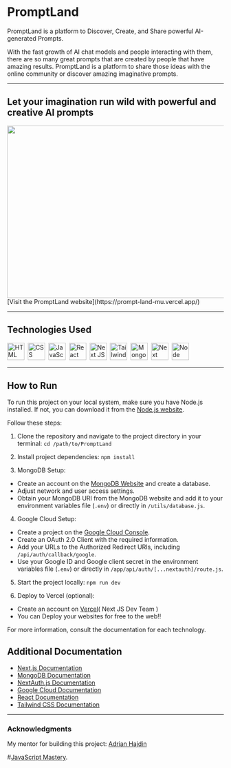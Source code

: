 # PromptLand

PromptLand is a platform to Discover, Create, and Share powerful AI-generated Prompts.

With the fast growth of AI chat models and people interacting with them, there are so many great prompts that are created by people that have amazing results. PromptLand is a platform to share those ideas with the online community or discover amazing imaginative prompts.

---

## Let your imagination run wild with powerful and creative AI prompts

<img src="https://github.com/SadraKian/PromptLand/assets/128605953/dacd5805-4f72-4f23-8497-087414c52214" width="800" height="400" />
<br>
[Visit the PromptLand website](https://prompt-land-mu.vercel.app/)

---

## Technologies Used

 <img src="https://github.com/SadraKian/PromptLand/assets/128605953/6d86fade-454b-4877-89de-4b1dbe15d2a2" title="HTML" alt="HTML"  width="40" height="40" />&nbsp;
    <img src="https://github.com/SadraKian/PromptLand/assets/128605953/ec6a1a00-b0f7-42ce-9b8f-2ceee55bc0b0" title="CSS" alt="CSS" width="40" height="40" />&nbsp;
      <img src="https://github.com/SadraKian/PromptLand/assets/128605953/8d537b82-5b08-410c-833d-7383f575e8b1" title="JavaScript" alt="JavaScript" width="40" height="40" />&nbsp;
      <img src="https://github.com/SadraKian/PromptLand/assets/128605953/7eb79375-8587-43ab-84b8-82a0b63a7899" title="React" alt="React" width="40" height="40" />&nbsp;
       <img src="https://github.com/SadraKian/PromptLand/assets/128605953/2bd7b0f3-7747-4ed0-8b6b-3acbf0031b9b" title="Next JS" alt="Next JS" width="40" height="40" />&nbsp;
        <img src="https://github.com/SadraKian/PromptLand/assets/128605953/b493dc86-491c-4590-9946-3683a26d7ce0" title="TailwindCSS" alt="TailwindCSS" width="40" height="40" />&nbsp;
        <img src="https://github.com/SadraKian/PromptLand/assets/128605953/2be5bcad-9488-4f96-99b1-07f4cde2ae2b" title="MongoDB" alt="MongoDB" width="40" height="40" />&nbsp;
        <img src="https://github.com/SadraKian/PromptLand/assets/128605953/37e833c1-e801-47fd-b69f-603555ebd290" title="Next Auth" alt="Next Auth" width="40" height="40">&nbsp;
        <img src="https://github.com/SadraKian/PromptLand/assets/128605953/7c276d2d-847d-4ad1-9054-22d1beb63d59" title="Node JS" alt="Node JS" width="40" height="40">

---

## How to Run

To run this project on your local system, make sure you have Node.js installed. If not, you can download it from the [Node.js website](https://nodejs.org/en/download).

Follow these steps:

1. Clone the repository and navigate to the project directory in your terminal: `cd /path/to/PromptLand`

2. Install project dependencies: `npm install`

3. MongoDB Setup:
- Create an account on the [MongoDB Website](https://www.mongodb.com/) and create a database.
- Adjust network and user access settings.
- Obtain your MongoDB URI from the MongoDB website and add it to your environment variables file (`.env`) or directly in `/utils/database.js`.

4. Google Cloud Setup:
- Create a project on the [Google Cloud Console](https://console.cloud.google.com/).
- Create an OAuth 2.0 Client with the required information.
- Add your URLs to the Authorized Redirect URIs, including `/api/auth/callback/google`.
- Use your Google ID and Google client secret in the environment variables file (`.env`) or directly in `/app/api/auth/[...nextauth]/route.js`.

5. Start the project locally: `npm run dev`

6. Deploy to Vercel (optional):
- Create an account on [Vercel](https://vercel.com/)( Next JS Dev Team )
- You can Deploy your websites for free to the web!!

For more information, consult the documentation for each technology.

## Additional Documentation

- [Next.js Documentation](https://nextjs.org/docs)
- [MongoDB Documentation](https://docs.mongodb.com/manual/core/document/)
- [NextAuth.js Documentation](https://next-auth.js.org/)
- [Google Cloud Documentation](https://cloud.google.com/docs)
- [React Documentation](https://react.dev/)
- [Tailwind CSS Documentation](https://tailwindcss.com/docs)

---

### Acknowledgments

My mentor for building this project: [Adrian Hajdin](https://github.com/adrianhajdin)

#[JavaScript Mastery](https://www.youtube.com/@javascriptmastery).
